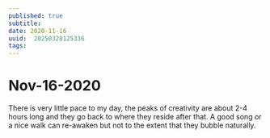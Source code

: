 ```yaml
---
published: true
subtitle: 
date: 2020-11-16
uuid:  20250320125336
tags: 
---
```


# Nov-16-2020

There is very little pace to my day, the peaks of creativity are about 2-4 hours long and they go back to where they reside after that. A good song or a nice walk can re-awaken but not to the extent that they bubble naturally.
